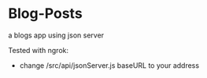 # Blog-Posts

a blogs app using json server

Tested with ngrok:
  - change /src/api/jsonServer.js baseURL to your address
